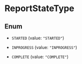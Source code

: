 

# ReportStateType

## Enum


* `STARTED` (value: `"STARTED"`)

* `INPROGRESS` (value: `"INPROGRESS"`)

* `COMPLETE` (value: `"COMPLETE"`)



